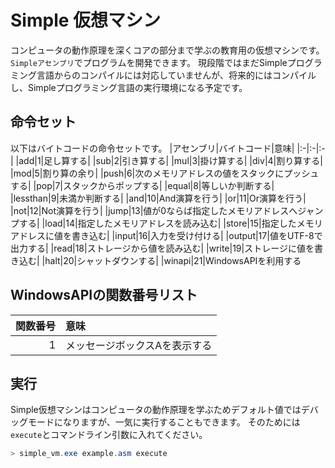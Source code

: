 # Simple 仮想マシン
コンピュータの動作原理を深くコアの部分まで学ぶの教育用の仮想マシンです。`Simpleアセンブリ`でプログラムを開発できます。
現段階ではまだSimpleプログラミング言語からのコンパイルには対応していませんが、将来的にはコンパイルし、Simpleプログラミング言語の実行環境になる予定です。

## 命令セット
以下はバイトコードの命令セットです。
|アセンブリ|バイトコード|意味|
|:-|:-|:-|
|add|1|足し算する|
|sub|2|引き算する|
|mul|3|掛け算する|
|div|4|割り算する|
|mod|5|割り算の余り|
|push|6|次のメモリアドレスの値をスタックにプッシュする|
|pop|7|スタックからポップする|
|equal|8|等しいか判断する|
|lessthan|9|未満か判断する|
|and|10|And演算を行う|
|or|11|Or演算を行う|
|not|12|Not演算を行う|
|jump|13|値が0ならば指定したメモリアドレスへジャンプする|
|load|14|指定したメモリアドレスを読み込む|
|store|15|指定したメモリアドレスに値を書き込む|
|input|16|入力を受け付ける|
|output|17|値をUTF-8で出力する|
|read|18|ストレージから値を読み込む|
|write|19|ストレージに値を書き込む|
|halt|20|シャットダウンする|
|winapi|21|WindowsAPIを利用する


## WindowsAPIの関数番号リスト
|関数番号|意味|
|-:|:-|
|1|メッセージボックスAを表示する|
## 実行
Simple仮想マシンはコンピュータの動作原理を学ぶためデフォルト値ではデバッグモードになりますが、一気に実行することもできます。
そのためには`execute`とコマンドライン引数に入れてください。
```powershell
> simple_vm.exe example.asm execute 
```
